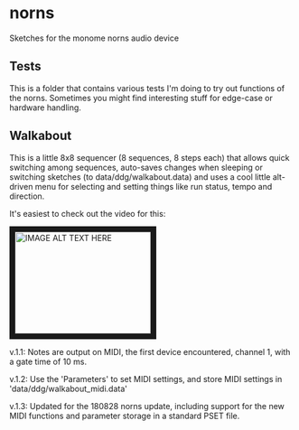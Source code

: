 # norns
Sketches for the monome norns audio device

## Tests

This is a folder that contains various tests I'm doing to try out functions
of the norns. Sometimes you might find interesting stuff for edge-case
or hardware handling.

## Walkabout

This is a little 8x8 sequencer (8 sequences, 8 steps each) that allows quick
switching among sequences, auto-saves changes when sleeping or switching
sketches (to data/ddg/walkabout.data) and uses a cool little alt-driven
menu for selecting and setting things like run status, tempo and direction.

It's easiest to check out the video for this:

<a href="http://www.youtube.com/watch?feature=player_embedded&v=af6aXKQBDak
"><img src="http://img.youtube.com/vi/af6aXKQBDak/0.jpg"
alt="IMAGE ALT TEXT HERE" width="240" height="180" border="10" /></a>

v.1.1: Notes are output on MIDI, the first device encountered, channel 1, with
a gate time of 10 ms.

v.1.2: Use the 'Parameters' to set MIDI settings, and store MIDI settings in
'data/ddg/walkabout_midi.data'

v.1.3: Updated for the 180828 norns update, including support for the new
MIDI functions and parameter storage in a standard PSET file.
